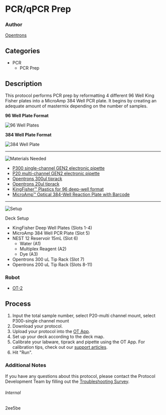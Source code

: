 # PCR/qPCR Prep

### Author
[Opentrons](https://opentrons.com/)



## Categories
* PCR
	* PCR Prep

## Description
This protocol performs PCR prep by reformatting 4 different 96 Well King Fisher plates into a MicroAmp 384 Well PCR plate. It begins by creating an adequate amount of mastermix depending on the number of samples.

**96 Well Plate Format**

![96 Well Plates](https://opentrons-protocol-library-website.s3.amazonaws.com/custom-README-images/2ee5be/96_plates.png)

**384 Well Plate Format**

![384 Well Plate](https://opentrons-protocol-library-website.s3.amazonaws.com/custom-README-images/2ee5be/384_plate.png)

---
![Materials Needed](https://s3.amazonaws.com/opentrons-protocol-library-website/custom-README-images/001-General+Headings/materials.png)

* [P300 single-channel GEN2 electronic pipette](https://shop.opentrons.com/collections/ot-2-robot/products/single-channel-electronic-pipette?variant=5984549109789)
* [P20 multi-channel GEN2 electronic pipette](https://shop.opentrons.com/collections/ot-2-robot/products/8-channel-electronic-pipette?variant=5978988707869)
* [Opentrons 300ul tiprack](https://shop.opentrons.com/collections/opentrons-tips/products/opentrons-300ul-tips)
* [Opentrons 20ul tiprack](https://shop.opentrons.com/collections/opentrons-tips/products/opentrons-10ul-tips)
* [KingFisher™ Plastics for 96 deep-well format](https://www.thermofisher.com/order/catalog/product/95040450#/95040450)
* [MicroAmp™ Optical 384-Well Reaction Plate with Barcode](https://www.thermofisher.com/order/catalog/product/4309849?SID=srch-srp-4309849#/4309849?SID=srch-srp-4309849)


---
![Setup](https://s3.amazonaws.com/opentrons-protocol-library-website/custom-README-images/001-General+Headings/Setup.png)

Deck Setup
* KingFisher Deep Well Plates (Slots 1-4)
* MicroAmp 384 Well PCR Plate (Slot 5)
* NEST 12 Reservoir 15mL (Slot 6)
	- Water (A1)
	- Multiplex Reagent (A2)
	- Dye (A3)
* Opentrons 300 uL Tip Rack (Slot 7)
* Opentrons 200 uL Tip Rack (Slots 8-11)

### Robot
* [OT-2](https://opentrons.com/ot-2)

## Process
1. Input the total sample number, select P20-multi channel mount, select P300-single channel mount
2. Download your protocol.
3. Upload your protocol into the [OT App](https://opentrons.com/ot-app).
4. Set up your deck according to the deck map.
5. Calibrate your labware, tiprack and pipette using the OT App. For calibration tips, check out our [support articles](https://support.opentrons.com/en/collections/1559720-guide-for-getting-started-with-the-ot-2).
6. Hit "Run".

### Additional Notes
If you have any questions about this protocol, please contact the Protocol Development Team by filling out the [Troubleshooting Survey](https://protocol-troubleshooting.paperform.co/).

###### Internal
2ee5be